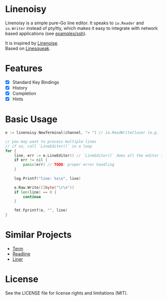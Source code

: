 # Linenoisy

Linenoisy is a simple pure-Go line editor.
It speaks to `io.Reader` and `io.Writer` instead of pty/tty,
which makes it easy to integrate with network based applications (see [examples/ssh](https://github.com/Joker/linenoisy/blob/master/examples/ssh/main.go)).

It is inspired by [Linenoise](https://github.com/antirez/linenoise).  
Based on [Linesqueak](https://github.com/ichiban/linesqueak).

# Features

- [x] Standard Key Bindings
- [x] History
- [x] Completion
- [x] Hints

# Basic Usage

```go
e := linenoisy.NewTerminal(channel, "> ") // io.ReadWriteCloser (e.g. `ssh.Channel`)

// you may want to process multiple lines
// if so, call `LineEditor()` in a loop
for {
	line, err := e.LineEditor() // `LineEditor()` does all the editor things and returns input line
	if err != nil {
		panic(err) // TODO: proper error handling
	}
	
	log.Printf("line: %s\n", line)

	e.Raw.Write([]byte("\r\n"))
	if len(line) == 0 {
		continue
	}

	fmt.Fprintf(e, "", line)
}
```

# Similar Projects

- [Term](https://pkg.go.dev/golang.org/x/term)
- [Readline](https://github.com/chzyer/readline)
- [Liner](https://github.com/peterh/liner)

# License

See the LICENSE file for license rights and limitations (MIT).